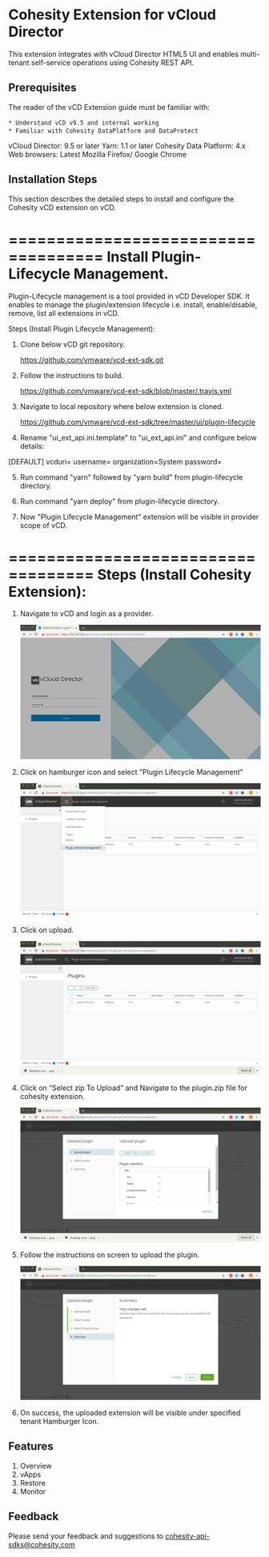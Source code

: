# Cohesity Extension for vCloud Director

This extension integrates with vCloud Director HTML5 UI and enables multi-tenant self-service operations using Cohesity REST API.

## Prerequisites

The reader of the vCD Extension guide must be familiar with:

    * Understand vCD v9.5 and internal working
    * Familiar with Cohesity DataPlatform and DataProtect

vCloud Director: 9.5 or later
Yarn: 1.1 or later
Cohesity Data Platform: 4.x
Web browsers: Latest Mozilla Firefox/ Google Chrome


## Installation Steps

This section describes the detailed steps to install and configure the Cohesity vCD extension on vCD.

====================================
Install Plugin-Lifecycle Management.
====================================

Plugin-Lifecycle management is a tool provided in vCD Developer SDK. It enables to manage the plugin/extension lifecycle i.e. install, enable/disable, remove, list all extensions in vCD.

Steps (Install Plugin Lifecycle Management):

1) Clone below vCD git repository. 

    https://github.com/vmware/vcd-ext-sdk.git

2) Follow the instructions to build.

    https://github.com/vmware/vcd-ext-sdk/blob/master/.travis.yml

3) Navigate to local repository where below extension is cloned.

    https://github.com/vmware/vcd-ext-sdk/tree/master/ui/plugin-lifecycle

4) Rename "ui_ext_api.ini.template" to "ui_ext_api.ini" and configure below details:

[DEFAULT]
    vcduri=<vCD IP>
    username=<admin username>
    organization=System
    password=<password>

5) Run command "yarn" followed by "yarn build" from plugin-lifecycle directory.

6) Run command "yarn deploy" from plugin-lifecycle directory.

7) Now "Plugin Lifecycle Management" extension will be visible in provider scope of vCD.

===================================
Steps (Install Cohesity Extension):
===================================

1) Navigate to vCD and login as a provider.
	
    ![alt-text](/documentation/images/image5.png)

2) Click on hamburger icon and select "Plugin Lifecycle Management"

    ![alt-text](/documentation/images/image6.png)

3) Click on upload.

    ![alt-text](/documentation/images/image7.png)

4) Click on “Select zip To Upload” and Navigate to the plugin.zip file for cohesity extension.

    ![alt-text](/documentation/images/image8.png)

5) Follow the instructions on screen to upload the plugin.

    ![alt-text](/documentation/images/image9.png)

6) On success, the uploaded extension will be visible under specified tenant Hamburger Icon.

## Features

1) Overview
2) vApps
3) Restore
4) Monitor


## Feedback
Please send your feedback and suggestions to cohesity-api-sdks@cohesity.com
